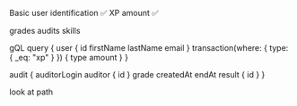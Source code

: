 Basic user identification ✅
XP amount ✅

grades
audits
skills


gQL query
{
	user {
    id
    firstName
    lastName
    email
  }
  transaction(where: { type: { _eq: "xp" } }) {
    type
    amount
  }
}

  audit {
    auditorLogin
    auditor {
      id
    }
    grade
    createdAt
    endAt
    result {
      id
    }
  }

  look at path